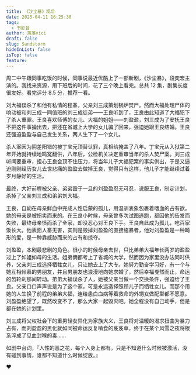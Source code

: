 ```yaml
---
title: 《沙尘暴》观后
date: 2025-04-11 16:25:30
tags:
  - 书影音
author: 落落vici
draft: false
slug: Sandstorm
hideInList: false
isTop: false
feature:
---
```

周二中午跟同事吃饭的时候，同事说最近优酷上了一部新剧，《沙尘暴》，段奕宏主演的。我找来资源，用下班后的时间，花了三个晚上看完。总共 12 集，剧集长度很友好。看完评分 8.5 分，推荐一看。

刘大福误杀了和他有私情的程春，父亲刘三成策划锅炉焚尸。然而大福处理尸体的响动被和刘三成一同值班的刘三成徒弟——王良听到了，王良由此知道了大福犯下了杀人重罪。王良喜欢师傅的女儿、大福的姐姐——刘盈盈，刘三成为了安抚王良不把这件事捅出去，把还在省城上大学的女儿骗了回来，强迫她跟王良结婚。王良还强迫盈盈与自己发生关系，两人生下了一个女儿。

杀人案因为阴差阳错的被丁宝元顶替认罪，真相给掩盖了八年。丁宝元从入狱第二年开始就持续地鸣冤翻供，八年后，公检机关决定重审当年的杀人焚尸案。刘三成听闻要重审，担心王良会顶不住压力，将当年儿子大福犯案的事实供出，于是又逼迫刚刚经历女儿去世悲痛的盈盈去做掉王良，觉得只有这样，他儿子才能继续过着岁月静好的生活。

最终，大好前程被父亲、弟弟毁于一旦的刘盈盈忍无可忍，说服王良，制定计划，杀掉了父亲刘三成和弟弟刘大福。

王良，自幼在母亲鲜血中完成人性启蒙的孤儿，用温驯表象包裹着嗜血的占有欲。她的母亲是被拐卖而来的。在王良小时候，母亲曾多次试图逃跑，都因他的告发而失败，最终母亲愤而杀了全家，却没忍心对王良下手。王良自此成为孤儿，吃百家饭长大。他表面人畜无害，实则是毁掉刘盈盈的直接施暴者，他对刘盈盈是一种畸形的爱，是一种靠威胁而来的占有和掠夺。

刘盈盈，本剧最悲剧的角色。很小的时候母亲去世，只比弟弟大福年长两岁的盈盈过上了如姐如母的生活。姐弟俩都考上了省城的大学，然而因为家里没办法同时供养，父亲刘三成选择牺牲女儿，只让她去上了大专。她努力勤奋学习好，有一个与她互相倾慕的男朋友，并且男朋友也浪漫地向她求婚了，然后幸福戛然而止，命运的齿轮刹那间转动。弟弟大福误杀了人，她被父亲当做一个交换条件，强迫给了王良。父亲口口声声说是为了这个家，可是永远选择照顾儿子而牺牲女儿。而那个用她的人生换了前程的弟弟大福，连给患白血病等着救命的外甥女做配型都不愿意。刘盈盈绝望了，既然改变不了，那么大家一起毁灭吧。她全程没有自己动手，但是都在她的计划里。

刘三成将父权社会下的重男轻女异化为家族大义，王良将对温暖的渴求扭曲为暴力占有，而刘盈盈的黑化就如同被命运反复啃食的芨芨草，终于在某个风雪之夜将根系淬成了见血封喉的毒……

如剧中台词，『人性的恶之花，每个人身上都有，只是不知道什么时候被激活，没有碰到事情，谁都不知道什么时候绽放。』

❤